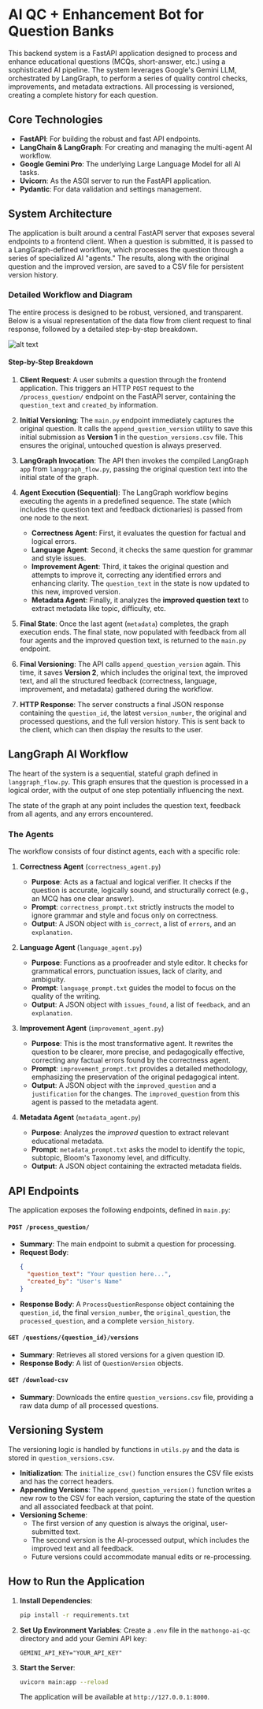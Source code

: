 # AI QC + Enhancement Bot for Question Banks

This backend system is a FastAPI application designed to process and enhance educational questions (MCQs, short-answer, etc.) using a sophisticated AI pipeline. The system leverages Google's Gemini  LLM, orchestrated by LangGraph, to perform a series of quality control checks, improvements, and metadata extractions. All processing is versioned, creating a complete history for each question.

## Core Technologies

- **FastAPI**: For building the robust and fast API endpoints.
- **LangChain & LangGraph**: For creating and managing the multi-agent AI workflow.
- **Google Gemini Pro**: The underlying Large Language Model for all AI tasks.
- **Uvicorn**: As the ASGI server to run the FastAPI application.
- **Pydantic**: For data validation and settings management.

## System Architecture

The application is built around a central FastAPI server that exposes several endpoints to a frontend client. When a question is submitted, it is passed to a LangGraph-defined workflow, which processes the question through a series of specialized AI "agents." The results, along with the original question and the improved version, are saved to a CSV file for persistent version history.

### Detailed Workflow and Diagram

The entire process is designed to be robust, versioned, and transparent. Below is a visual representation of the data flow from client request to final response, followed by a detailed step-by-step breakdown.

![alt text](image1.png)

#### Step-by-Step Breakdown

1.  **Client Request**: A user submits a question through the frontend application. This triggers an HTTP `POST` request to the `/process_question/` endpoint on the FastAPI server, containing the `question_text` and `created_by` information.

2.  **Initial Versioning**: The `main.py` endpoint immediately captures the original question. It calls the `append_question_version` utility to save this initial submission as **Version 1** in the `question_versions.csv` file. This ensures the original, untouched question is always preserved.

3.  **LangGraph Invocation**: The API then invokes the compiled LangGraph `app` from `langgraph_flow.py`, passing the original question text into the initial state of the graph.

4.  **Agent Execution (Sequential)**: The LangGraph workflow begins executing the agents in a predefined sequence. The state (which includes the question text and feedback dictionaries) is passed from one node to the next.

    - **Correctness Agent**: First, it evaluates the question for factual and logical errors.
    - **Language Agent**: Second, it checks the same question for grammar and style issues.
    - **Improvement Agent**: Third, it takes the original question and attempts to improve it, correcting any identified errors and enhancing clarity. The `question_text` in the state is now updated to this new, improved version.
    - **Metadata Agent**: Finally, it analyzes the **improved question text** to extract metadata like topic, difficulty, etc.

5.  **Final State**: Once the last agent (`metadata`) completes, the graph execution ends. The final state, now populated with feedback from all four agents and the improved question text, is returned to the `main.py` endpoint.

6.  **Final Versioning**: The API calls `append_question_version` again. This time, it saves **Version 2**, which includes the original text, the improved text, and all the structured feedback (correctness, language, improvement, and metadata) gathered during the workflow.

7.  **HTTP Response**: The server constructs a final JSON response containing the `question_id`, the latest `version_number`, the original and processed questions, and the full version history. This is sent back to the client, which can then display the results to the user.

## LangGraph AI Workflow

The heart of the system is a sequential, stateful graph defined in `langgraph_flow.py`. This graph ensures that the question is processed in a logical order, with the output of one step potentially influencing the next.

The state of the graph at any point includes the question text, feedback from all agents, and any errors encountered.

### The Agents

The workflow consists of four distinct agents, each with a specific role:

1.  **Correctness Agent** (`correctness_agent.py`)

    - **Purpose**: Acts as a factual and logical verifier. It checks if the question is accurate, logically sound, and structurally correct (e.g., an MCQ has one clear answer).
    - **Prompt**: `correctness_prompt.txt` strictly instructs the model to ignore grammar and style and focus only on correctness.
    - **Output**: A JSON object with `is_correct`, a list of `errors`, and an `explanation`.

2.  **Language Agent** (`language_agent.py`)

    - **Purpose**: Functions as a proofreader and style editor. It checks for grammatical errors, punctuation issues, lack of clarity, and ambiguity.
    - **Prompt**: `language_prompt.txt` guides the model to focus on the quality of the writing.
    - **Output**: A JSON object with `issues_found`, a list of `feedback`, and an `explanation`.

3.  **Improvement Agent** (`improvement_agent.py`)

    - **Purpose**: This is the most transformative agent. It rewrites the question to be clearer, more precise, and pedagogically effective, correcting any factual errors found by the correctness agent.
    - **Prompt**: `improvement_prompt.txt` provides a detailed methodology, emphasizing the preservation of the original pedagogical intent.
    - **Output**: A JSON object with the `improved_question` and a `justification` for the changes. The `improved_question` from this agent is passed to the metadata agent.

4.  **Metadata Agent** (`metadata_agent.py`)
    - **Purpose**: Analyzes the _improved_ question to extract relevant educational metadata.
    - **Prompt**: `metadata_prompt.txt` asks the model to identify the topic, subtopic, Bloom's Taxonomy level, and difficulty.
    - **Output**: A JSON object containing the extracted metadata fields.

## API Endpoints

The application exposes the following endpoints, defined in `main.py`:

#### `POST /process_question/`

- **Summary**: The main endpoint to submit a question for processing.
- **Request Body**:
  ```json
  {
    "question_text": "Your question here...",
    "created_by": "User's Name"
  }
  ```
- **Response Body**: A `ProcessQuestionResponse` object containing the `question_id`, the final `version_number`, the `original_question`, the `processed_question`, and a complete `version_history`.

#### `GET /questions/{question_id}/versions`

- **Summary**: Retrieves all stored versions for a given question ID.
- **Response Body**: A list of `QuestionVersion` objects.

#### `GET /download-csv`

- **Summary**: Downloads the entire `question_versions.csv` file, providing a raw data dump of all processed questions.

## Versioning System

The versioning logic is handled by functions in `utils.py` and the data is stored in `question_versions.csv`.

- **Initialization**: The `initialize_csv()` function ensures the CSV file exists and has the correct headers.
- **Appending Versions**: The `append_question_version()` function writes a new row to the CSV for each version, capturing the state of the question and all associated feedback at that point.
- **Versioning Scheme**:
  - The first version of any question is always the original, user-submitted text.
  - The second version is the AI-processed output, which includes the improved text and all feedback.
  - Future versions could accommodate manual edits or re-processing.

## How to Run the Application

1.  **Install Dependencies**:

    ```bash
    pip install -r requirements.txt
    ```

2.  **Set Up Environment Variables**:
    Create a `.env` file in the `mathongo-ai-qc` directory and add your Gemini API key:

    ```
    GEMINI_API_KEY="YOUR_API_KEY"
    ```

3.  **Start the Server**:
    ```bash
    uvicorn main:app --reload
    ```
    The application will be available at `http://127.0.0.1:8000`.
